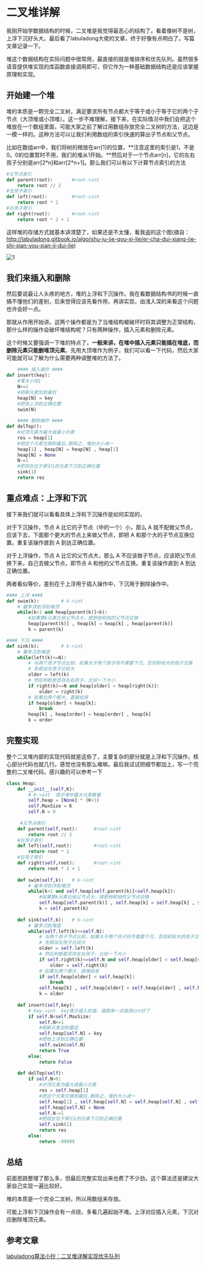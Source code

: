 # 二叉堆详解

我刚开始学数据结构的时候，二叉堆是我觉得最恶心的结构了。看着像树不是树，上浮下沉好头大。最后看了labuladong大佬的文章，终于好像有点明白了。写篇文章记录一下。

堆这个数据结构在实际问题中很常用，最直接的就是堆排序和优先队列。虽然很多语音提供堆实现的库函数直接调用即可，但它作为一种基础数据结构还是应该掌握原理和实现。

## 开始建一个堆

堆的本质是一颗完全二叉树，满足要求所有节点都大于等于或小于等于它的两个子节点（大顶堆或小顶堆）。这一步不难理解，接下来，在实际情况中我们会把这个堆放在一个数组里面，可能大家之前了解过用数组存放完全二叉树的方法，这边是一模一样的。这种方法可以让我们利用数组的索引快速的算出子节点和父节点。

比如在数组arr中，我们将树的根放在arr[1]的位置，**注意这里的索引是1，不是0。0的位置暂时不用，我们的堆从1开始。**然后对于一个节点arr[n]，它的左右孩子分别是arr[2\*n]和arr[2\*n+1]。那么我们可以有以下计算节点索引的方法

```python
#父节点索引
def parent(root):		#root->int
	return root // 2
#左孩子索引
def left(root):			#root->int
	return root * 2
#右孩子索引
def right(root):		#root->int
	return root * 2 + 1
```

这样堆的存储方式就基本讲清楚了，如果还是不太懂，看我盗的这个图(摘自：http://labuladong.gitbook.io/algo/shu-ju-jie-gou-xi-lie/er-cha-dui-xiang-jie-shi-xian-you-xian-ji-dui-lie)

![1](https://github.com/XHY13770656533/Xiao_Big_Bao_Play_Algorithm/blob/master/Heap/heap1.png "1")

## 我们来插入和删除 
然后要说最让人头疼的地方，堆的上浮和下沉操作。我在看数据结构书的时候一直搞不懂他们的差别，后来觉得应该先看作用，再讲实现，由浅入深的来看这个问题也许会好一点。

那就从作用开始讲。这两个操作都是为了当堆结构被破坏时将其调整为正常结构，那什么样的操作会破坏堆结构呢？只有两种操作，插入元素和删除元素。

这个时候又要强调一下堆的特点了，**一般来讲，在堆中插入元素只能插在堆底，而删除元素只能删堆顶元素**。先用大顶堆作为例子，我们可以看一下代码，然后大家可能就可以了解为什么需要两种调整堆的方法了。

```python
	#### 插入操作 ####
def insert(key):
	#堆大小加1
	N+=1
	#把新元素加到最后
	heap[N] = key
	#把他上浮到正确位置
	swim(N)
	
	#### 删除操作 ####
def delTop():
	#对顶元素为最大或最小元素
	res = heap[1]
	#把这个元素交换到最后,删除之，堆的大小减一
	heap[1] , heap[N] = heap[N] , heap[1]
	heap[N] = None
	N-=1
	#把现在位于索引1的元素下沉到正确位置
	sink(1)
	return res
```

## 重点难点：上浮和下沉
接下来我们就可以看看具体上浮和下沉操作是如何实现的，

对于下沉操作，节点 A 比它的子节点（中的一个）小，那么 A 就不配做父节点，应该下去，下面那个更大的节点上来做父节点，即把 A 和那个大的子节点互换位置。重复该操作直到 A 到达正确位置。

对于上浮操作，节点 A 比它的父节点大，那么 A 不应该做子节点，应该把父节点换下来，自己去做父节点，即节点 A 和他的父节点互换。重复该操作直到 A 到达正确位置。

两者看似等价，差别在于上浮用于插入操作中，下沉用于删除操作中。

```Python
#### 上浮 ####
def swim(k):		# k->int
	# 最多浮到浮到堆顶
	while(k>1 and heap[parent(k)]<k):
		#如果第k元素比他父节点大，就把他和他的父节点交换
		heap[parent(k)] , heap[k] = heap[k] , heap[parent(k)]
		k = parent(k)

#### 下沉 ####
def sink(k):		# k->int
	# 最多沉到堆底
	while(left(k)<=N):
		# 与两个孩子节点比较，如果大于两个孩子则不需要下沉，否则和较大的孩子交换
		# 先假设左孩子比较大
		older = left(k)
		# 然后判断是否存在右孩子，比较一下大小
		if right(k)<=N and heap[older] < heap[right(k)]:
			older = right(k)
		# 如果比两个都大，直接结束
		if heap[older] < heap[k]:
			break
		heap[k] , heap[order] = heap[order] , heap[k]
		k = order
```
## 完整实现
整个二叉堆内部的实现代码就是这些了，主要复杂的部分就是上浮和下沉操作，核心部分代码也就几行。感觉也没有那么难嘛。最后我试试把细节都加上，写一个完整的二叉堆代码，感兴趣的可以参考一下

```Python
class Heap:
    def __init__(self,K):
        # K->int  表示堆中最大元素数量
        self.heap = [None] * (K+1)
        self.MaxSize = K
        self.N = 0
        
     #父节点索引
    def parent(self,root):		#root->int
        return root // 2
    #左孩子索引
    def left(self,root):		#root->int
        return root * 2
    #右孩子索引
    def right(self,root):		#root->int
        return root * 2 + 1   
    
    def swim(self,k):   # k->int
        # 最多浮到浮到堆顶
        while(k>1 and self.heap[self.parent(k)]<self.heap[k]):
            #如果第k元素比他父节点大，就把他和他的父节点交换
            self.heap[self.parent(k)] , self.heap[k] = self.heap[k] , self.heap[self.parent(k)]
            k = self.parent(k)
    
    def sink(self,k):   # k->int
        # 最多沉到堆底
        while(self.left(k)<=self.N):
            # 与两个孩子节点比较，如果大于两个孩子则不需要下沉，否则和较大的孩子交换
            # 先假设左孩子比较大
            older = self.left(k)
            # 然后判断是否存在右孩子，比较一下大小
            if self.right(k)<=self.N and self.heap[older] < self.heap[self.right(k)]:
                older = self.right(k)
            # 如果比两个都大，直接结束
            if self.heap[older] < self.heap[k]:
                break
            self.heap[k] , self.heap[older] = self.heap[older] , self.heap[k]
            k = older
    
    def insert(self,key):
        # Key->int  key表示插入的值，搞简单一点就用int好了
        if self.N<self.MaxSize:
            self.N+=1
            #把新元素加到最后
            self.heap[self.N] = key
            #把他上浮到正确位置
            self.swim(self.N)
            return True
        else:
            return False
    
    def delTop(self):
        if self.N>0:
            #对顶元素为最大或最小元素
            res = self.heap[1]
            #把这个元素交换到最后,删除之，堆的大小减一
            self.heap[1] , self.heap[self.N] = self.heap[self.N] , self.heap[1]
            self.heap[self.N] = None
            self.N-=1
            #把现在位于索引1的元素下沉到正确位置
            self.sink(1)
            return res
        else:
            return -99999
```

## 总结

前面思路整理了那么多，但最后完整实现出来也费了不少劲，这个算法还是建议大家自己实现一遍比较好。

堆的本质是一个完全二叉树，所以用数组来存放。

可能上浮和下沉操作会有一点绕，多看几遍起始不难。上浮对应插入元素，下沉对应删除堆顶元素。

## 参考文章

[labuladong算法小抄：二叉堆详解实现优先队列](http://labuladong.gitbook.io/algo/gao-pin-mian-shi-xi-lie/pan-duan-hui-wen-lian-biao)

